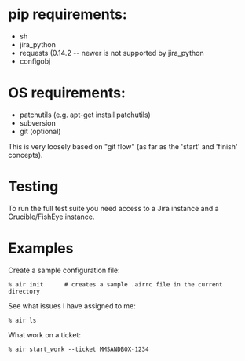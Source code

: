 # pip requirements:

- sh
- jira_python
- requests (0.14.2 -- newer is not supported by jira_python
- configobj

# OS requirements:

- patchutils (e.g. apt-get install patchutils)
- subversion
- git (optional)


This is very loosely based on "git flow" (as far as the 'start' and 'finish'
concepts).

# Testing

To run the full test suite you need access to a Jira instance and a Crucible/FishEye instance.

# Examples

Create a sample configuration file:

    % air init      # creates a sample .airrc file in the current directory

See what issues I have assigned to me:
  
    % air ls

What work on a ticket:

    % air start_work --ticket MMSANDBOX-1234
